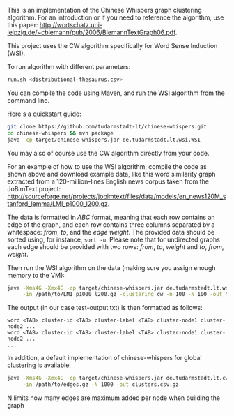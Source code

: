 This is an implementation of the Chinese Whispers graph clustering algorithm. For an introduction
or if you need to reference the algorithm, use this paper:
<http://wortschatz.uni-leipzig.de/~cbiemann/pub/2006/BiemannTextGraph06.pdf>.

This project uses the CW algorithm specifically for Word Sense Induction (WSI).

To run algorithm with different parameters:

```bash
run.sh <distributional-thesaurus.csv>
```

You can compile the code using Maven, and run the WSI algorithm from the command line.

Here's a quickstart guide:

```bash
git clone https://github.com/tudarmstadt-lt/chinese-whispers.git
cd chinese-whispers && mvn package
java -cp target/chinese-whispers.jar de.tudarmstadt.lt.wsi.WSI
```

You may also of course use the CW algorithm directly from your code.

For an example of how to use the WSI algorithm, compile the code as shown above and download
example data, like this word similarity graph extracted from a 120-million-lines English news
corpus taken from the JoBimText project:
<http://sourceforge.net/projects/jobimtext/files/data/models/en_news120M_stanford_lemma/LMI_p1000_l200.gz>.

The data is formatted in _ABC_ format, meaning that each row contains an edge of the graph,
and each row contains three columns separated by a whitespace: _from_, _to_, and the _edge weight_.
The provided data should be sorted using, for instance, `sort -u`. Please note that for
undirected graphs each edge should be provided with two rows: _from_, _to_, _weight_
and _to_, _from_, _weight_.

Then run the WSI algorithm on the data (making sure you assign enough memory to the VM):

```bash
java -Xms4G -Xmx4G -cp target/chinese-whispers.jar de.tudarmstadt.lt.wsi.WSI \
     -in /path/to/LMI_p1000_l200.gz -clustering cw -n 100 -N 100 -out test-output.txt
```

The output (in our case test-output.txt) is then formatted as follows:

```
word <TAB> cluster-id <TAB> cluster-label <TAB> cluster-node1 cluster-node2 ...
word <TAB> cluster-id <TAB> cluster-label <TAB> cluster-node1 cluster-node2 ...
...
```

In addition, a default implementation of chinese-whispers for global clustering is available:

```bash
java -Xms4G -Xmx4G -cp target/chinese-whispers.jar de.tudarmstadt.lt.cw.global.CWGlobal \
     -in /path/to/edges.gz -N 1000 -out clusters.csv.gz
```
N limits how many edges are maximum added per node when building the graph
